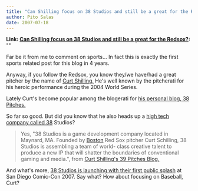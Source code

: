 ```yaml
---
title: "Can Shilling focus on 38 Studios and still be a great for the Redsox?"
author: Pito Salas
date: 2007-07-18
---
```


**Link: [Can Shilling focus on 38 Studios and still be a great for the Redsox?](None):** ""



Far be it from me to comment on sports… In fact this is exactly the first
sports related post for this blog in 4 years.

Anyway, if you follow the Redsox, you know they/we have/had a great pitcher by
the name of [Curt
Shilling.](<http://www.mlb.com/team/player.jsp?player_id=121811>) He's well
known by the pitcherati for his heroic performance during the 2004 World
Series.

Lately Curt's become popular among the blogerati for [his personal blog, 38
Pitches.](<http://38pitches.com/>)

So far so good. But did you know that he also heads up a [high tech company
called 38](<http://38pitches.com/38s/>) Studios?

> Yes, "38 Studios is a game development company located in Maynard, MA.
> Founded by
> [Boston](<http://maps.google.com/maps?f=q&hl=en&geocode=&q=boston+mass&ie=UTF8&ll=42.373764,-71.054077&spn=0.481901,1.043701&z=10&iwloc=addr&om=1>)
> Red Sox pitcher Curt Schilling, 38 Studios is assembling a team of world-
> class creative talent to produce a new IP that will shatter the boundaries
> of conventional gaming and media.", from [Curt Shilling's 39 Pitches
> Blog.](<http://38pitches.com/38s/>)

And what's more, [38 Studios is launching with their first public
splash](<http://home.businesswire.com/portal/site/google/index.jsp?ndmViewId=news_view&newsId=20070717005479&newsLang=en>)
at San Diego Comic-Con 2007. Say what? How about focusing on Baseball, Curt?


